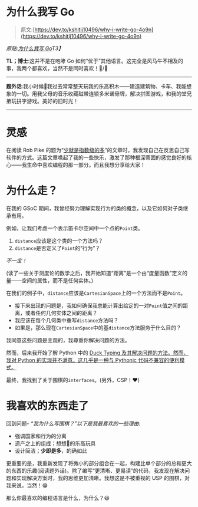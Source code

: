 # 为什么我写 Go

> 原文:[https://dev.to/kshitij10496/why-i-write-go-4o9n](https://dev.to/kshitij10496/why-i-write-go-4o9n)

*原贴:[为什么我写 Go](https://kshitij10496.github.io/posts/on-go/)T3】*

**TL；博士**:这并不是在咆哮 Go 如何“优于”其他语言。这完全是风马牛不相及的事，我两个都喜欢，当然不是同时喜欢！🍎/🍊

* * *

**题外话**:我小时候👦我过去常常整天玩我的乐高积木——建造建筑物、卡车、我能想象的一切。用我父母的音乐收藏磁带连锁多米诺骨牌，解决拼图游戏，和我的堂兄弟玩拼字游戏。美好的旧时光！

* * *

# 灵感

在阅读 Rob Pike 的题为“[少就是指数级的多](https://commandcenter.blogspot.com/2012/06/less-is-exponentially-more.html)”的文章时，我发现自己在反思自己写软件的方式。这篇文章唤起了我的一些快乐，激发了那种根深蒂固的感觉良好的核心——我生命中喜欢编程的那一部分。而且我想分享给大家！

# 为什么走？

在我的 GSoC 期间，我曾经努力理解实现行为的类的概念，以及它如何对子类继承有用。

例如，让我们考虑一个表示笛卡尔空间中一个点的`Point`类。

1.  `distance`应该是这个类的一个方法吗？
2.  `distance`是否定义了`Point`的“行为”？

*不一定！*

(读了一些关于测度论的数学之后，我开始知道“距离”是一个由“度量函数”定义的量——空间的属性，而不是任何实体。)

在我们的例子中，`distance`应该是`CartesianSpace`上的一个方法而不是`Point`。

*   接下来出现的问题是，我如何确保我总能计算出给定的一对`Point`值之间的距离，或者任何几何实体之间的距离？
*   我应该在每个几何类中重写`distance`方法吗？
*   如果是，那么现在`CartesianSpace`中的基`distance`方法服务于什么目的？

我同意这些问题是主观的，我尊重你解决问题的方法。

然而，后来我开始了解 Python 中的 [Duck Typing 及其解决问题的方法。然而，我对 Python 的实现并不满意。这几乎是一种与 Pythonic 代码不兼容的便利模式。](https://kshitij10496.github.io/posts/duck-typing-in-python/)

最终，我找到了关于围棋的`interfaces`。(另外，CSP！❤️)

# 我喜欢的东西走了

回到问题- *“我为什么写围棋？”以下是我最喜欢的一些理由:*

*   强调国家和行为的分离
*   遗产之上的组成；想想🧩的乐高玩具
*   设计简洁；**少即是多**，的确如此

更重要的是，我重新发现了将微小的部分组合在一起，构建比单个部分的总和更大的东西的乐趣(阅读题外话)。除了编写“更清晰、更易读”的代码，我发现在解决问题和实现解决方案时，我的思维更加清晰。我想这是不被重视的 USP 的围棋，对我来说，当然！😁

那么你最喜欢的编程语言是什么，为什么？😃